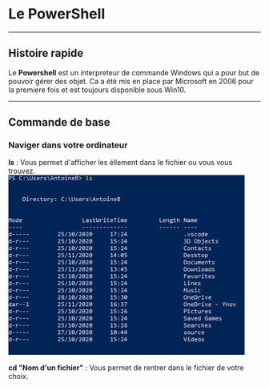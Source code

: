 # Le PowerShell  
_______________________  
  
## Histoire rapide  
  
Le **Powershell** est un interpreteur de commande Windows qui a pour but de pouvoir gérer des objet. Ca a été mis en place par Microsoft en 2006 pour la premiere fois et est toujours disponible sous Win10.  
________________________
  
## Commande de base  
  
### Naviger dans votre ordinateur  
  
**ls** : Vous permet d'afficher les éllement dans le fichier ou vous vous trouvez.  
![exemple](https://github.com/Arata34/PowerShell/blob/master/Capture.PNG)  
  
**cd "Nom d'un fichier"** : Vous permet de rentrer dans le fichier de votre choix.


